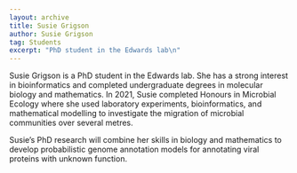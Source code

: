 ```yaml
---
layout: archive
title: Susie Grigson
author: Susie Grigson
tag: Students
excerpt: "PhD student in the Edwards lab\n"
---
```


Susie Grigson is a PhD student in the Edwards lab. 
She has a strong interest in bioinformatics and completed undergraduate degrees in molecular biology and mathematics. 
In 2021, Susie completed Honours in Microbial Ecology where she used laboratory experiments, bioinformatics, 
and mathematical modelling to investigate the migration of microbial communities over several metres.  

Susie’s PhD research will combine her skills in biology and mathematics to develop probabilistic genome annotation 
models for annotating viral proteins with unknown function.  